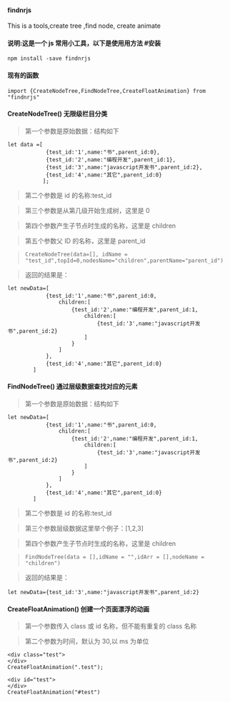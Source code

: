 #### findnrjs

This is a tools,create tree ,find node, create animate

#### 说明:这是一个 js 常用小工具，以下是使用用方法 #安装

`npm install -save findnrjs`

#### 现有的函数

`import {CreateNodeTree,FindNodeTree,CreateFloatAnimation} from "findnrjs"`

#### CreateNodeTree() 无限级栏目分类

> 第一个参数是原始数据：结构如下

```
let data =[
            {test_id:'1',name:"书",parent_id:0},
            {test_id:'2',name:"编程开发",parent_id:1},
            {test_id:'3',name:"javascript开发书",parent_id:2},
            {test_id:'4',name:"其它",parent_id:0}
           ];
```

> 第二个参数是 id 的名称:test_id

> 第三个参数是从第几级开始生成树，这里是 0

> 第四个参数产生子节点时生成的名称，这里是 children

> 第五个参数父 ID 的名称，这里是 parent_id

> `CreateNodeTree(data=[], idName = "test_id",topId=0,nodesName="children",parentName="parent_id")`

> 返回的结果是：

```
let newData=[
            {test_id:'1',name:"书",parent_id:0,
                children:[
                    {test_id:'2',name:"编程开发",parent_id:1,
                        children:[
                            {test_id:'3',name:"javascript开发书",parent_id:2}
                        ]
                    }
                ]
            },
            {test_id:'4',name:"其它",parent_id:0}
        ]
```

#### FindNodeTree() 通过层级数据查找对应的元素

> 第一个参数是原始数据：结构如下

```
let newData=[
            {test_id:'1',name:"书",parent_id:0,
                children:[
                    {test_id:'2',name:"编程开发",parent_id:1,
                        children:[
                            {test_id:'3',name:"javascript开发书",parent_id:2}
                        ]
                    }
                ]
            },
            {test_id:'4',name:"其它",parent_id:0}
        ]
```

> 第二个参数是 id 的名称:test_id

> 第三个参数层级数据这里举个例子：[1,2,3]

> 第四个参数产生子节点时生成的名称，这里是 children

> `FindNodeTree(data = [],idName = "",idArr = [],nodeName = "children")`

> 返回的结果是：

```
let newData={test_id:'3',name:"javascript开发书",parent_id:2}
```

#### CreateFloatAnimation() 创建一个页面漂浮的动画

> 第一个参数传入 class 或 id 名称，但不能有重复的 class 名称

> 第二个参数为时间，默认为 30,以 ms 为单位

```
<div class="test">
</div>
CreateFloatAnimation(".test");
```

```
<div id="test">
</div>
CreateFloatAnimation("#test")
```
